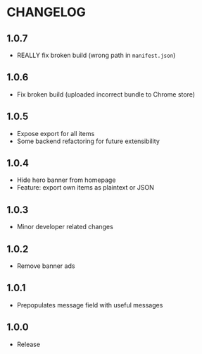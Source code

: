 # CHANGELOG

## 1.0.7
* REALLY fix broken build (wrong path in `manifest.json`)

## 1.0.6
* Fix broken build (uploaded incorrect bundle to Chrome store)

## 1.0.5
* Expose export for all items
* Some backend refactoring for future extensibility

## 1.0.4
* Hide hero banner from homepage
* Feature: export own items as plaintext or JSON

## 1.0.3
* Minor developer related changes

## 1.0.2
* Remove banner ads

## 1.0.1
* Prepopulates message field with useful messages

## 1.0.0
* Release
